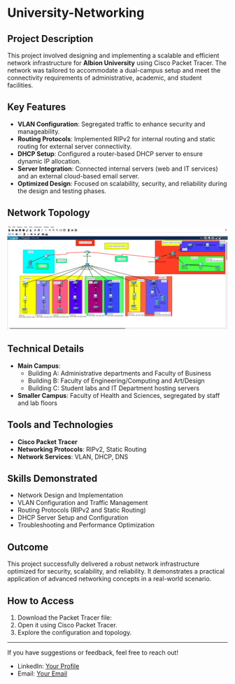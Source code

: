 # University-Networking
## Project Description  
This project involved designing and implementing a scalable and efficient network infrastructure for **Albion University** using Cisco Packet Tracer. The network was tailored to accommodate a dual-campus setup and meet the connectivity requirements of administrative, academic, and student facilities.

## Key Features  
- **VLAN Configuration**: Segregated traffic to enhance security and manageability.  
- **Routing Protocols**: Implemented RIPv2 for internal routing and static routing for external server connectivity.  
- **DHCP Setup**: Configured a router-based DHCP server to ensure dynamic IP allocation.  
- **Server Integration**: Connected internal servers (web and IT services) and an external cloud-based email server.  
- **Optimized Design**: Focused on scalability, security, and reliability during the design and testing phases.  

## Network Topology  
![Network Topology](https://github.com/gokul-nath-s/University-Networking/blob/b797c01f53942ff1e74d5094864c8997952f7c54/1.png)  

## Technical Details  
- **Main Campus**:  
  - Building A: Administrative departments and Faculty of Business  
  - Building B: Faculty of Engineering/Computing and Art/Design  
  - Building C: Student labs and IT Department hosting servers  
- **Smaller Campus**: Faculty of Health and Sciences, segregated by staff and lab floors  

## Tools and Technologies  
- **Cisco Packet Tracer**  
- **Networking Protocols**: RIPv2, Static Routing  
- **Network Services**: VLAN, DHCP, DNS  

## Skills Demonstrated  
- Network Design and Implementation  
- VLAN Configuration and Traffic Management  
- Routing Protocols (RIPv2 and Static Routing)  
- DHCP Server Setup and Configuration  
- Troubleshooting and Performance Optimization  

## Outcome  
This project successfully delivered a robust network infrastructure optimized for security, scalability, and reliability. It demonstrates a practical application of advanced networking concepts in a real-world scenario.  

## How to Access  
1. Download the Packet Tracer file:   
2. Open it using Cisco Packet Tracer.  
3. Explore the configuration and topology.

---

If you have suggestions or feedback, feel free to reach out!  
- LinkedIn: [Your Profile](https://www.linkedin.com/in/gokulnath-s2004/)  
- Email: [Your Email](gokulnaths193@gmail.com)  
